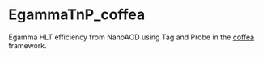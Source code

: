 # EgammaTnP_coffea
Egamma HLT efficiency from NanoAOD using Tag and Probe in the [coffea](https://github.com/CoffeaTeam/coffea) framework.